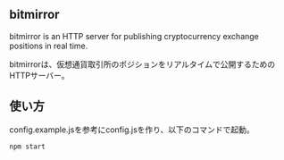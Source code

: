 ## bitmirror

bitmirror is an HTTP server for publishing cryptocurrency exchange positions in real time.

bitmirrorは、仮想通貨取引所のポジションをリアルタイムで公開するためのHTTPサーバー。

## 使い方

config.example.jsを参考にconfig.jsを作り、以下のコマンドで起動。

```bash
npm start
```



